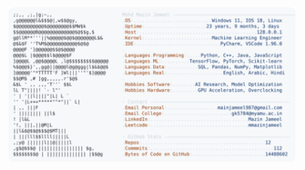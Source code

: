 <picture>
  <source srcset="https://raw.githubusercontent.com/mmazinjameel/mmazinjameel/main/dark_mode.svg?v=1754623671" media="(prefers-color-scheme: dark)">
  <img src="https://raw.githubusercontent.com/mmazinjameel/mmazinjameel/main/light_mode.svg?v=1754623671">
</picture>
